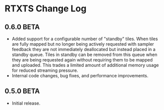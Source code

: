 # RTXTS Change Log

## 0.6.0 BETA

- Added support for a configurable number of "standby" tiles. When tiles are fully mapped but no longer being actively requested with sampler feedback they are not immediately deallocated but instead placed in a standby queue. Tiles in standby can be removed from this queue when they are being requested again without requiring them to be mapped and uploaded. This trades a limited amount of additional memory usage for reduced streaming pressure.
- Internal code changes, bug fixes, and performance improvements.

## 0.5.0 BETA

- Initial release.
